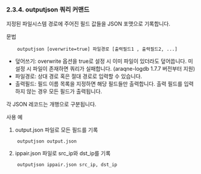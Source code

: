 ### 2.3.4. outputjson 쿼리 커맨드

지정된 파일시스템 경로에 주어진 필드 값들을 JSON 포맷으로 기록합니다.

문법

~~~~
	outputjson [overwrite=true] 파일경로 [출력필드1 , 출력필드2, ...]
~~~~

 * 덮어쓰기: overwrite 옵션을 true로 설정 시 이미 파일이 있더라도 덮어씁니다. 미설정 시 파일이 존재하면 쿼리가 실패합니다. (araqne-logdb 1.7.7 버전부터 지원)
 * 파일경로: 상대 경로 혹은 절대 경로로 입력할 수 있습니다.
 * 출력필드: 필드 이름 목록을 지정하면 해당 필드들만 출력합니다. 출력 필드를 입력하지 않는 경우 모든 필드가 출력됩니다.

각 JSON 레코드는 개행으로 구분됩니다.

사용 예

1) output.json 파일로 모든 필드를 기록

~~~
	outputjson output.json
~~~

2) ippair.json 파일로 src_ip와 dst_ip를 기록

~~~
	outputjson ippair.json src_ip, dst_ip
~~~

